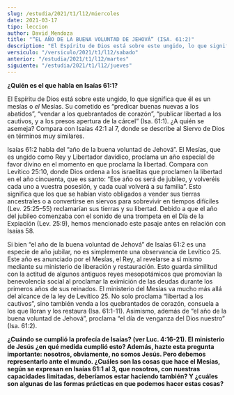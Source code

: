 ```yaml
---
slug: /estudia/2021/t1/l12/miercoles
date: 2021-03-17
tipo: leccion
author: David Mendoza
title: "“EL AÑO DE LA BUENA VOLUNTAD DE JEHOVÁ” (ISA. 61:2)"
description: "El Espíritu de Dios está sobre este ungido, lo que significa que él es un mesías o el Mesías. Su cometido es “predicar buenas nuevas a los abatidos”, “vendar a los quebrantados de corazón”, “publicar libertad a los cautivos, y a los presos apertura de la cárcel”"
versiculo: "/versiculo/2021/t1/l12/sabado"
anterior: "/estudia/2021/t1/l12/martes"
siguiente: "/estudia/2021/t1/l12/jueves"
---
```


**¿Quién es el que habla en Isaías 61:1?**

El Espíritu de Dios está sobre este ungido, lo que significa
que él es un mesías o _el_ Mesías. Su cometido es
“predicar buenas nuevas a los abatidos”, “vendar a
los quebrantados de corazón”, “publicar libertad a
los cautivos, y a los presos apertura de la cárcel” (Isa.
61:1). ¿A quién se asemeja? Compara con Isaías 42:1 al
7, donde se describe al Siervo de Dios en términos muy similares.


Isaías 61:2 habla del “año de la buena voluntad de
Jehová”. El Mesías, que es ungido como Rey y
Libertador davídico, proclama un año especial de favor
divino en el momento en que proclama la libertad. Compara con
Levítico 25:10, donde Dios ordena a los israelitas que proclamen
la libertad en el año cincuenta, que es santo: “Ese
año os será de jubileo, y volveréis cada uno a vuestra
posesión, y cada cual volverá a su familia”. Esto
significa que los que se habían visto obligados a vender sus
tierras ancestrales o a convertirse en siervos para sobrevivir en
tiempos difíciles (Lev. 25:25–55) reclamarían sus
tierras y su libertad. Debido a que el año del jubileo comenzaba
con el sonido de una trompeta en el Día de la Expiación
(Lev. 25:9), hemos mencionado este pasaje antes en relación con
Isaías 58.


Si bien “el año de la buena voluntad de Jehová”
de Isaías 61:2 es una especie de año jubilar, no es
simplemente una observancia de Levítico 25. Este año es
anunciado por el Mesías, el Rey, al revelarse a sí mismo
mediante su ministerio de liberación y restauración. Esto
guarda similitud con la actitud de algunos antiguos reyes
mesopotámicos que promovían la benevolencia social al
proclamar la eximición de las deudas durante los primeros
años de sus reinados. El ministerio del Mesías va mucho
más allá del alcance de la ley de Levítico 25. No solo
proclama “libertad a los cautivos”, sino también
venda a los quebrantados de corazón, consuela a los que lloran y
los restaura (Isa. 61:1-11). Asimismo, además de “el
año de la buena voluntad de Jehová”, proclama
“el día de venganza del Dios nuestro” (Isa. 61:2).


**¿Cuándo se cumplió la profecía de Isaías?
(ver Luc. 4:16-21). El ministerio de Jesús ¿en qué
medida cumplió esto? Además, hazte esta pregunta
importante: nosotros, obviamente, no somos Jesús. Pero debemos
representarlo ante el mundo. ¿Cuáles son las cosas que
hace el Mesías, según se expresan en Isaías 61:1 al
3, que nosotros, con nuestras capacidades limitadas, deberíamos
estar haciendo también? Y ¿cuáles son algunas de las
formas prácticas en que podemos hacer estas cosas?**
